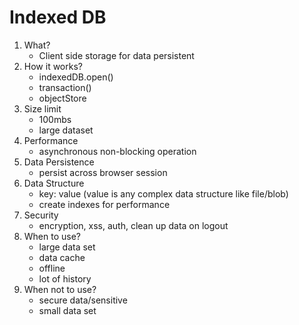 # Indexed DB

1. What?
   - Client side storage for data persistent
2. How it works?
   - indexedDB.open()
   - transaction()
   - objectStore
3. Size limit
   - 100mbs
   - large dataset
4. Performance
   - asynchronous non-blocking operation
5. Data Persistence
   - persist across browser session
6. Data Structure
   - key: value (value is any complex data structure like file/blob)
   - create indexes for performance
7. Security
   - encryption, xss, auth, clean up data on logout
8. When to use?
   - large data set
   - data cache
   - offline
   - lot of history
9. When not to use?
   - secure data/sensitive
   - small data set

<!--
1. What?
2. How it works?
3. Size limit
4. Performance
5. Data Persistence
6. Data Structure
7. Security
8. When to use?
9. When not to use?
-->
